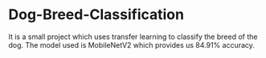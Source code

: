 # Dog-Breed-Classification
It is a small project which uses transfer learning to classify the breed of the dog. The model used is MobileNetV2 which provides us 84.91%  accuracy. 
